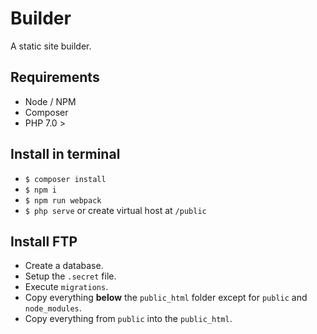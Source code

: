 # Builder
A static site builder.

## Requirements
- Node / NPM
- Composer
- PHP 7.0 >

## Install in terminal
- ```$ composer install```
- ```$ npm i```
- ```$ npm run webpack ```
- ```$ php serve``` or create virtual host at ```/public```

## Install FTP
- Create a database.
- Setup the ```.secret``` file.
- Execute ```migrations```.
- Copy everything **below** the ```public_html``` folder except for ```public``` and ```node_modules```.
- Copy everything from ```public``` into the ```public_html```.
